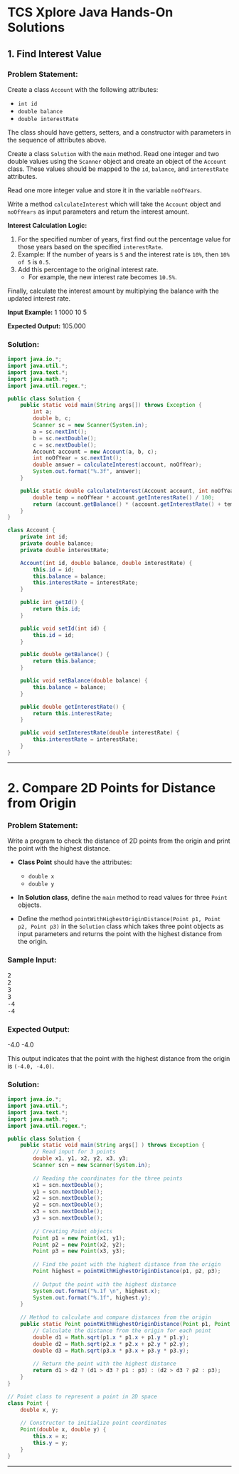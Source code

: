 # TCS Xplore Java Hands-On Solutions


## 1. **Find Interest Value**

### Problem Statement:

Create a class `Account` with the following attributes:
- `int id`
- `double balance`
- `double interestRate`

The class should have getters, setters, and a constructor with parameters in the sequence of attributes above.

Create a class `Solution` with the `main` method. Read one integer and two double values using the `Scanner` object and create an object of the `Account` class. These values should be mapped to the `id`, `balance`, and `interestRate` attributes.

Read one more integer value and store it in the variable `noOfYears`.

Write a method `calculateInterest` which will take the `Account` object and `noOfYears` as input parameters and return the interest amount.

**Interest Calculation Logic:**

1. For the specified number of years, first find out the percentage value for those years based on the specified `interestRate`. 
2. Example: If the number of years is `5` and the interest rate is `10%`, then `10% of 5` is `0.5`. 
3. Add this percentage to the original interest rate. 
   - For example, the new interest rate becomes `10.5%`.

Finally, calculate the interest amount by multiplying the balance with the updated interest rate.

**Input Example:**
1 
1000 
10 
5

**Expected Output:**
105.000


### Solution:

```java
import java.io.*;
import java.util.*;
import java.text.*;
import java.math.*;
import java.util.regex.*;

public class Solution {
    public static void main(String args[]) throws Exception {
        int a;
        double b, c;
        Scanner sc = new Scanner(System.in);
        a = sc.nextInt();
        b = sc.nextDouble();
        c = sc.nextDouble();
        Account account = new Account(a, b, c);
        int noOfYear = sc.nextInt();
        double answer = calculateInterest(account, noOfYear);
        System.out.format("%.3f", answer);
    }

    public static double calculateInterest(Account account, int noOfYear) {
        double temp = noOfYear * account.getInterestRate() / 100;
        return (account.getBalance() * (account.getInterestRate() + temp) / 100);
    }
}

class Account {
    private int id;
    private double balance;
    private double interestRate;

    Account(int id, double balance, double interestRate) {
        this.id = id;
        this.balance = balance;
        this.interestRate = interestRate;
    }

    public int getId() {
        return this.id;
    }

    public void setId(int id) {
        this.id = id;
    }

    public double getBalance() {
        return this.balance;
    }

    public void setBalance(double balance) {
        this.balance = balance;
    }

    public double getInterestRate() {
        return this.interestRate;
    }

    public void setInterestRate(double interestRate) {
        this.interestRate = interestRate;
    }
}
```
---

# 2. **Compare 2D Points for Distance from Origin**

### Problem Statement:

Write a program to check the distance of 2D points from the origin and print the point with the highest distance.

- **Class Point** should have the attributes:
  - `double x`
  - `double y`

- **In Solution class**, define the `main` method to read values for three `Point` objects.

- Define the method `pointWithHighestOriginDistance(Point p1, Point p2, Point p3)` in the `Solution` class which takes three point objects as input parameters and returns the point with the highest distance from the origin.

### Sample Input:
<pre>
2 
2 
3 
3 
-4 
-4 
</pre>

### Expected Output:
-4.0 -4.0

This output indicates that the point with the highest distance from the origin is `(-4.0, -4.0)`.

### Solution:

```java
import java.io.*;
import java.util.*;
import java.text.*;
import java.math.*;
import java.util.regex.*;

public class Solution {
    public static void main(String args[] ) throws Exception {
        // Read input for 3 points
        double x1, y1, x2, y2, x3, y3;
        Scanner scn = new Scanner(System.in);
        
        // Reading the coordinates for the three points
        x1 = scn.nextDouble();
        y1 = scn.nextDouble();
        x2 = scn.nextDouble();
        y2 = scn.nextDouble();
        x3 = scn.nextDouble();
        y3 = scn.nextDouble();
        
        // Creating Point objects
        Point p1 = new Point(x1, y1);
        Point p2 = new Point(x2, y2);
        Point p3 = new Point(x3, y3);
        
        // Find the point with the highest distance from the origin
        Point highest = pointWithHighestOriginDistance(p1, p2, p3);
        
        // Output the point with the highest distance
        System.out.format("%.1f \n", highest.x);
        System.out.format("%.1f", highest.y);
    }
    
    // Method to calculate and compare distances from the origin
    public static Point pointWithHighestOriginDistance(Point p1, Point p2, Point p3) {
        // Calculate the distance from the origin for each point
        double d1 = Math.sqrt(p1.x * p1.x + p1.y * p1.y);
        double d2 = Math.sqrt(p2.x * p2.x + p2.y * p2.y);
        double d3 = Math.sqrt(p3.x * p3.x + p3.y * p3.y);
        
        // Return the point with the highest distance
        return d1 > d2 ? (d1 > d3 ? p1 : p3) : (d2 > d3 ? p2 : p3);
    }
}

// Point class to represent a point in 2D space
class Point {
    double x, y;
    
    // Constructor to initialize point coordinates
    Point(double x, double y) {
        this.x = x;
        this.y = y;
    }
}
```
---
